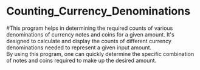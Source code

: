 # Counting_Currency_Denominations
#This program helps in determining the required counts of various denominations of currency notes and coins for a given amount.
 It's designed to calculate and display the counts of different currency denominations needed to represent a given input amount.  
 By using this program, one can quickly determine the specific combination of notes and coins required to make up the desired amount.

